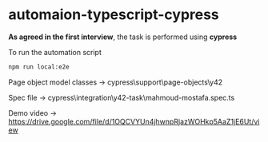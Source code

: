 # automaion-typescript-cypress

**As agreed in the first interview**, the task is performed using **cypress**

To run the automation script

```sh
npm run local:e2e
```

Page object model classes -> cypress\support\page-objects\y42

Spec file -> cypress\integration\y42-task\mahmoud-mostafa.spec.ts

Demo video -> https://drive.google.com/file/d/1OQCVYUn4jhwnpRjazWOHkp5AaZ1jE6Ut/view

